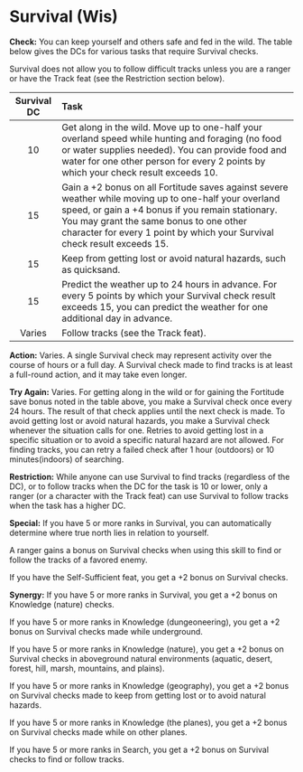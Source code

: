 # Survival (Wis)

**Check:** You can keep yourself and others safe and fed in the wild. The table below gives the DCs for various tasks that require Survival checks.

Survival does not allow you to follow difficult tracks unless you are a ranger or have the Track feat (see the Restriction section below).

| Survival DC | Task |
|:-----------:|:-- |
|     10      | Get along in the wild. Move up to one-half your overland speed while hunting and foraging (no food or water supplies needed). You can provide food and water for one other person for every 2 points by which your check result exceeds 10. |
|     15      | Gain a +2 bonus on all Fortitude saves against severe weather while moving up to one-half your overland speed, or gain a +4 bonus if you remain stationary. You may grant the same bonus to one other character for every 1 point by which your Survival check result exceeds 15. |
|     15      | Keep from getting lost or avoid natural hazards, such as quicksand. |
|     15      | Predict the weather up to 24 hours in advance. For every 5 points by which your Survival check result exceeds 15, you can predict the weather for one additional day in advance. |
|   Varies    | Follow tracks (see the Track feat). |

**Action:** Varies. A single Survival check may represent activity over the course of hours or a full day. A Survival check made to find tracks is at least a full-round action, and it may take even longer.

**Try Again:** Varies. For getting along in the wild or for gaining the Fortitude save bonus noted in the table above, you make a Survival check once every 24 hours. The result of that check applies until the next check is made. To avoid getting lost or avoid natural hazards, you make a Survival check whenever the situation calls for one. Retries to avoid getting lost in a specific situation or to avoid a specific natural hazard are not allowed. For finding tracks, you can retry a failed check after 1 hour (outdoors) or 10 minutes(indoors) of searching.

**Restriction:** While anyone can use Survival to find tracks (regardless of the DC), or to follow tracks when the DC for the task is 10 or lower, only a ranger (or a character with the Track feat) can use Survival to follow tracks when the task has a higher DC.

**Special:** If you have 5 or more ranks in Survival, you can automatically determine where true north lies in relation to yourself.

A ranger gains a bonus on Survival checks when using this skill to find or follow the tracks of a favored enemy.

If you have the Self-Sufficient feat, you get a +2 bonus on Survival checks.

**Synergy:** If you have 5 or more ranks in Survival, you get a +2 bonus on Knowledge (nature) checks.

If you have 5 or more ranks in Knowledge (dungeoneering), you get a +2 bonus on Survival checks made while underground.

If you have 5 or more ranks in Knowledge (nature), you get a +2 bonus on Survival checks in aboveground natural environments (aquatic, desert, forest, hill, marsh, mountains, and plains).

If you have 5 or more ranks in Knowledge (geography), you get a +2 bonus on Survival checks made to keep from getting lost or to avoid natural hazards.

If you have 5 or more ranks in Knowledge (the planes), you get a +2 bonus on Survival checks made while on other planes.

If you have 5 or more ranks in Search, you get a +2 bonus on Survival checks to find or follow tracks.
